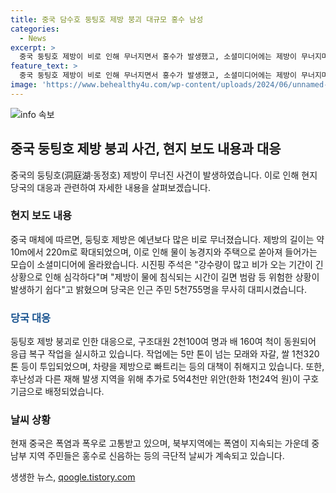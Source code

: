 ```yaml
---
title: 중국 담수호 둥팅호 제방 붕괴 대규모 홍수 남성
categories:
  - News
excerpt: >
  중국 둥팅호 제방이 비로 인해 무너지면서 홍수가 발생했고, 소셜미디어에는 제방이 무너지며 물이 주택과 농경지를 덮치는 영상이 올라왔다. 시진핑 주석은 일부 지역의 강수량이 많고 비 내리는 기간도 길어 상황이 심각하다며 주변 주민 대피와 긴급 복구 공사를 지시했다. 중국은 폭염과 폭우에 시달리며 재해에 대응하고 있으며, 구조대원과 자원을 총동원하여 대처하고 있다.
feature_text: >
  중국 둥팅호 제방이 비로 인해 무너지면서 홍수가 발생했고, 소셜미디어에는 제방이 무너지며 물이 주택과 농경지를 덮치는 영상이 올라왔다. 시진핑 주석은 일부 지역의 강수량이 많고 비 내리는 기간도 길어 상황이 심각하다며 주변 주민 대피와 긴급 복구 공사를 지시했다. 중국은 폭염과 폭우에 시달리며 재해에 대응하고 있으며, 구조대원과 자원을 총동원하여 대처하고 있다.
image: 'https://www.behealthy4u.com/wp-content/uploads/2024/06/unnamed-file.png'
---
```


<p><img src="https://www.behealthy4u.com/wp-content/uploads/2024/06/unnamed-file.png" alt="info 속보" /></p>

<h2 data-ke-size="size26">중국 둥팅호 제방 붕괴 사건, 현지 보도 내용과 대응</h2>

<p data-ke-size="size16">중국의 둥팅호(洞庭湖·동정호) 제방이 무너진 사건이 발생하였습니다. 이로 인해 현지 당국의 대응과 관련하여 자세한 내용을 살펴보겠습니다.</p>

<h3>현지 보도 내용</h3>

<p data-ke-size="size16">중국 매체에 따르면, 둥팅호 제방은 예년보다 많은 비로 무너졌습니다. 제방의 길이는 약 10m에서 220m로 확대되었으며, 이로 인해 물이 농경지와 주택으로 쏟아져 들어가는 모습이 소셜미디어에 올라왔습니다. 시진핑 주석은 "강수량이 많고 비가 오는 기간이 긴 상황으로 인해 심각하다"며 "제방이 물에 침식되는 시간이 길면 범람 등 위험한 상황이 발생하기 쉽다"고 밝혔으며 당국은 인근 주민 5천755명을 무사히 대피시켰습니다.</p>

<h3><b><span style="color: #1a5490;">당국 대응</span></b></h3>

<p data-ke-size="size16">둥팅호 제방 붕괴로 인한 대응으로, 구조대원 2천100여 명과 배 160여 척이 동원되어 응급 복구 작업을 실시하고 있습니다. 작업에는 5만 톤이 넘는 모래와 자갈, 쌀 1천320톤 등이 투입되었으며, 차량을 제방으로 빠트리는 등의 대책이 취해지고 있습니다. 또한, 후난성과 다른 재해 발생 지역을 위해 추가로 5억4천만 위안(한화 1천24억 원)이 구호기금으로 배정되었습니다.</p>

<h3>날씨 상황</h3>

<p data-ke-size="size16">현재 중국은 폭염과 폭우로 고통받고 있으며, 북부지역에는 폭염이 지속되는 가운데 중남부 지역 주민들은 홍수로 신음하는 등의 극단적 날씨가 계속되고 있습니다.</p>
생생한 뉴스, <a href="https://qoogle.tistory.com" rel="dofollow">qoogle.tistory.com</a>


